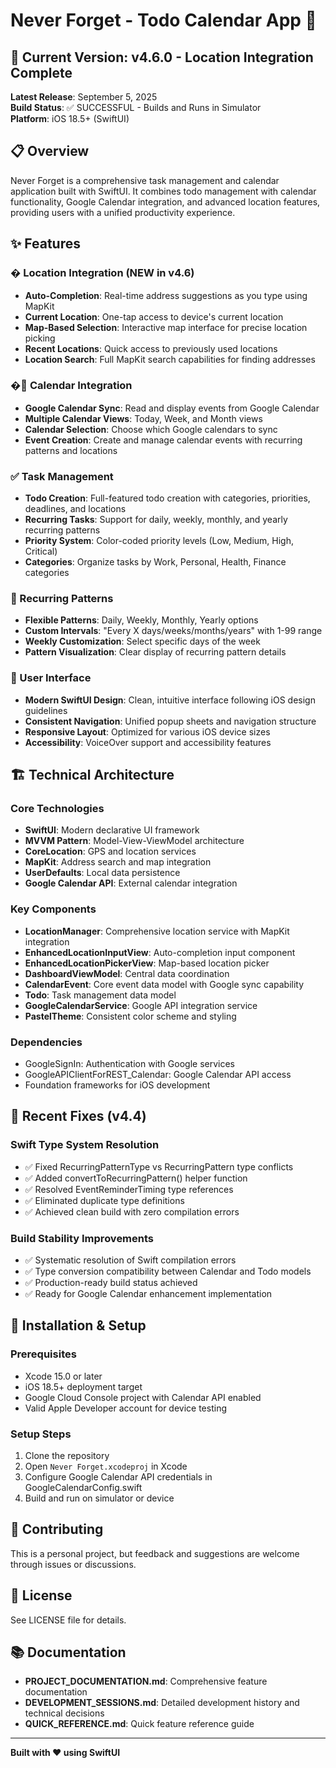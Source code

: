 # Never Forget - Todo Calendar App 📱

## 🚀 Current Version: v4.6.0 - Location Integration Complete
**Latest Release**: September 5, 2025  
**Build Status**: ✅ SUCCESSFUL - Builds and Runs in Simulator  
**Platform**: iOS 18.5+ (SwiftUI)

## 📋 Overview
Never Forget is a comprehensive task management and calendar application built with SwiftUI. It combines todo management with calendar functionality, Google Calendar integration, and advanced location features, providing users with a unified productivity experience.

## ✨ Features

### � Location Integration (NEW in v4.6)
- **Auto-Completion**: Real-time address suggestions as you type using MapKit
- **Current Location**: One-tap access to device's current location
- **Map-Based Selection**: Interactive map interface for precise location picking
- **Recent Locations**: Quick access to previously used locations
- **Location Search**: Full MapKit search capabilities for finding addresses

### �📅 Calendar Integration
- **Google Calendar Sync**: Read and display events from Google Calendar
- **Multiple Calendar Views**: Today, Week, and Month views
- **Calendar Selection**: Choose which Google calendars to sync
- **Event Creation**: Create and manage calendar events with recurring patterns and locations

### ✅ Task Management
- **Todo Creation**: Full-featured todo creation with categories, priorities, deadlines, and locations
- **Recurring Tasks**: Support for daily, weekly, monthly, and yearly recurring patterns
- **Priority System**: Color-coded priority levels (Low, Medium, High, Critical)
- **Categories**: Organize tasks by Work, Personal, Health, Finance categories

### 🔄 Recurring Patterns
- **Flexible Patterns**: Daily, Weekly, Monthly, Yearly options
- **Custom Intervals**: "Every X days/weeks/months/years" with 1-99 range
- **Weekly Customization**: Select specific days of the week
- **Pattern Visualization**: Clear display of recurring pattern details

### 🎨 User Interface
- **Modern SwiftUI Design**: Clean, intuitive interface following iOS design guidelines
- **Consistent Navigation**: Unified popup sheets and navigation structure
- **Responsive Layout**: Optimized for various iOS device sizes
- **Accessibility**: VoiceOver support and accessibility features

## 🏗️ Technical Architecture

### Core Technologies
- **SwiftUI**: Modern declarative UI framework
- **MVVM Pattern**: Model-View-ViewModel architecture
- **CoreLocation**: GPS and location services
- **MapKit**: Address search and map integration
- **UserDefaults**: Local data persistence
- **Google Calendar API**: External calendar integration

### Key Components
- **LocationManager**: Comprehensive location service with MapKit integration
- **EnhancedLocationInputView**: Auto-completion input component
- **EnhancedLocationPickerView**: Map-based location picker
- **DashboardViewModel**: Central data coordination
- **CalendarEvent**: Core event data model with Google sync capability
- **Todo**: Task management data model
- **GoogleCalendarService**: Google API integration service
- **PastelTheme**: Consistent color scheme and styling

### Dependencies
- GoogleSignIn: Authentication with Google services
- GoogleAPIClientForREST_Calendar: Google Calendar API access
- Foundation frameworks for iOS development

## 🔧 Recent Fixes (v4.4)

### Swift Type System Resolution
- ✅ Fixed RecurringPatternType vs RecurringPattern type conflicts
- ✅ Added convertToRecurringPattern() helper function
- ✅ Resolved EventReminderTiming type references
- ✅ Eliminated duplicate type definitions
- ✅ Achieved clean build with zero compilation errors

### Build Stability Improvements
- ✅ Systematic resolution of Swift compilation errors
- ✅ Type conversion compatibility between Calendar and Todo models
- ✅ Production-ready build status achieved
- ✅ Ready for Google Calendar enhancement implementation

## 📱 Installation & Setup

### Prerequisites
- Xcode 15.0 or later
- iOS 18.5+ deployment target
- Google Cloud Console project with Calendar API enabled
- Valid Apple Developer account for device testing

### Setup Steps
1. Clone the repository
2. Open `Never Forget.xcodeproj` in Xcode
3. Configure Google Calendar API credentials in GoogleCalendarConfig.swift
4. Build and run on simulator or device

## 🤝 Contributing
This is a personal project, but feedback and suggestions are welcome through issues or discussions.

## 📄 License
See LICENSE file for details.

## 📚 Documentation
- **PROJECT_DOCUMENTATION.md**: Comprehensive feature documentation
- **DEVELOPMENT_SESSIONS.md**: Detailed development history and technical decisions
- **QUICK_REFERENCE.md**: Quick feature reference guide

---
**Built with ❤️ using SwiftUI**
